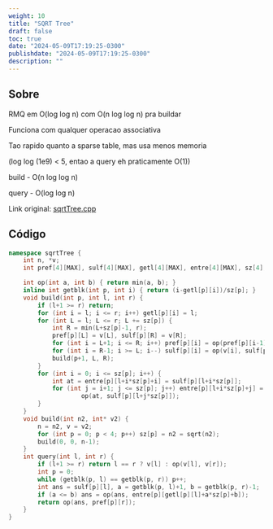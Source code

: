 ```yaml
---
weight: 10
title: "SQRT Tree"
draft: false
toc: true
date: "2024-05-09T17:19:25-0300"
publishdate: "2024-05-09T17:19:25-0300"
description: ""
---
```


## Sobre
 RMQ em O(log log n) com O(n log log n) pra buildar

 Funciona com qualquer operacao associativa

 Tao rapido quanto a sparse table, mas usa menos memoria

 (log log (1e9) < 5, entao a query eh praticamente O(1))



 build - O(n log log n)

 query - O(log log n)



Link original: [sqrtTree.cpp](https://github.com/brunomaletta/Biblioteca/tree/master/Codigo/Estruturas/sqrtTree.cpp)

## Código
```cpp
namespace sqrtTree {
	int n, *v;
	int pref[4][MAX], sulf[4][MAX], getl[4][MAX], entre[4][MAX], sz[4];

	int op(int a, int b) { return min(a, b); }
	inline int getblk(int p, int i) { return (i-getl[p][i])/sz[p]; }
	void build(int p, int l, int r) {
		if (l+1 >= r) return;
		for (int i = l; i <= r; i++) getl[p][i] = l;
		for (int L = l; L <= r; L += sz[p]) {
			int R = min(L+sz[p]-1, r);
			pref[p][L] = v[L], sulf[p][R] = v[R];
			for (int i = L+1; i <= R; i++) pref[p][i] = op(pref[p][i-1], v[i]);
			for (int i = R-1; i >= L; i--) sulf[p][i] = op(v[i], sulf[p][i+1]);
			build(p+1, L, R);
		}
		for (int i = 0; i <= sz[p]; i++) {
			int at = entre[p][l+i*sz[p]+i] = sulf[p][l+i*sz[p]];
			for (int j = i+1; j <= sz[p]; j++) entre[p][l+i*sz[p]+j] = at =
					op(at, sulf[p][l+j*sz[p]]);
		}
	}
	void build(int n2, int* v2) {
		n = n2, v = v2;
		for (int p = 0; p < 4; p++) sz[p] = n2 = sqrt(n2);
		build(0, 0, n-1);
	}
	int query(int l, int r) {
		if (l+1 >= r) return l == r ? v[l] : op(v[l], v[r]);
		int p = 0;
		while (getblk(p, l) == getblk(p, r)) p++;
		int ans = sulf[p][l], a = getblk(p, l)+1, b = getblk(p, r)-1;
		if (a <= b) ans = op(ans, entre[p][getl[p][l]+a*sz[p]+b]);
		return op(ans, pref[p][r]);
	}
}
```
